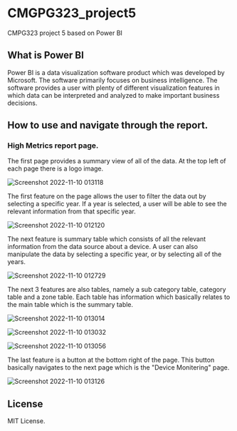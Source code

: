 # CMGPG323_project5
CMPG323 project 5 based on Power BI

## What is Power BI
Power BI is a data visualization software product which was developed by Microsoft. The software primarily focuses on business intelligence. The software provides a user with plenty of different visualization features in which data can be interpreted and analyzed to make important business decisions.

## How to use and navigate through the report.
### High Metrics report page.
The first page provides a summary view of all of the data. At the top left of each page there is a logo image.


![Screenshot 2022-11-10 013118](https://user-images.githubusercontent.com/110536628/200964520-b96e40dd-ba44-435f-8d68-33018d506566.png)


The first feature on the page allows the user to filter the data out by selecting a specific year. If a year is selected, a user will be able to see the relevant information from that specific year. 


![Screenshot 2022-11-10 012120](https://user-images.githubusercontent.com/110536628/200963238-fe170961-d7ef-4baa-98c8-932a3b535f14.png)

The next feature is summary table which consists of all the relevant information from the data source about a device. A user can also manipulate the data by selecting a specific year, or by selecting all of the years. 

![Screenshot 2022-11-10 012729](https://user-images.githubusercontent.com/110536628/200963914-d710836f-d628-43ee-b25d-dc87854e761d.png)

The next 3 features are also tables, namely a sub category table, category table and a zone table. Each table has information which basically relates to the main table which is the summary table. 

![Screenshot 2022-11-10 013014](https://user-images.githubusercontent.com/110536628/200964433-b9f449d8-6d88-4ebc-baff-d67dc156d7ad.png)


![Screenshot 2022-11-10 013032](https://user-images.githubusercontent.com/110536628/200964448-a626192b-0337-4ded-a7ad-cd73abb73322.png)


![Screenshot 2022-11-10 013056](https://user-images.githubusercontent.com/110536628/200964482-71dca5c6-ea68-4f22-a80f-f93c0e1daedc.png)

The last feature is a button at the bottom right of the page. This button basically navigates to the next page which is the "Device Monitering" page.

![Screenshot 2022-11-10 013126](https://user-images.githubusercontent.com/110536628/200964761-e76da8ce-3674-4449-ac29-7e761595877d.png)


## License
MIT License.
